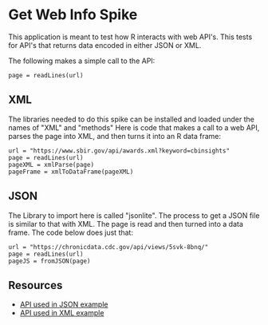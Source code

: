 # Get Web Info Spike
This application is meant to test how R interacts with web API's. This tests for API's that returns data encoded in either JSON or XML.

The following makes a simple call to the API: 

    page = readLines(url)
    
## XML
The libraries needed to do this spike can be installed and loaded under the names of "XML" and  "methods"
Here is code that makes a call to a web API, parses the page into XML, and then turns it into an R data frame: 

    url = "https://www.sbir.gov/api/awards.xml?keyword=cbinsights"
    page = readLines(url)
    pageXML = xmlParse(page)
    pageFrame = xmlToDataFrame(pageXML)

## JSON
The Library to import here is called "jsonlite".
The process to get a JSON file is similar to that with XML. The page is read and then turned into a data frame. The code below does just that: 

    url = "https://chronicdata.cdc.gov/api/views/5svk-8bnq/"
    page = readLines(url)
    pageJS = fromJSON(page)

## Resources
 - [API used in JSON example](https://demo.ckan.org/api/3/action/package_show?id=adur_district_spending)
 - [API used in XML example](https://www.sbir.gov/api/)
